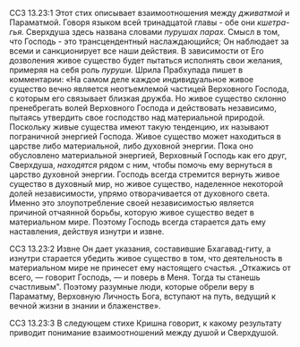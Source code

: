ССЗ 13.23:1	Этот стих описывает взаимоотношения между _дживатмой_ и Параматмой. Говоря языком всей тринадцатой главы - обе они _кшетра-гья._ Сверхдуша здесь названа словами _пурушах парах._ Смысл в том, что Господь - это трансцендентный наслаждающийся; Он наблюдает за всеми и санкционирует все наши действия. В зависимости от Его дозволения живое существо будет пытаться исполнять свои желания, примеряя на себя роль _пуруши._ Шрила Прабхупада пишет в комментарии: «На самом деле каждое индивидуальное живое существо вечно является неотъемлемой частицей Верховного Господа, с которым его связывает близкая дружба. Но живое существо склонно пренебрегать волей Верховного Господа и действовать независимо, пытаясь утвердить свое господство над материальной природой. Поскольку живые существа имеют такую тенденцию, их называют пограничной энергией Господа. Живое существо может находиться в царстве либо материальной, либо духовной энергии. Пока оно обусловлено материальной энергией, Верховный Господь как его друг, Сверхдуша, _находятся_ рядом с ним, чтобы помочь ему вернуться в царство духовной энергии. Господь всегда стремится вернуть живое существо в духовный мир, но живое существо, наделенное некоторой долей независимости, упрямо отворачивается от духовного света. Именно это злоупотребление своей независимостью является причиной отчаянной борьбы, которую живое существо ведет в материальном мире. Поэтому Господь всегда старается дать ему наставления, действуя изнутри и извне.

ССЗ 13.23:2	Извне Он дает указания, составившие Бхагавад-гиту, а изнутри старается убедить живое существо в том, что деятельность в материальном мире не принесет ему настоящего счастья. „Откажись от всего, — говорит Господь, — и поверь в Меня. Тогда ты станешь счастливым". Поэтому разумные люди, которые обрели веру в Параматму, Верховную Личность Бога, вступают на путь, ведущий к вечной жизни в знании и блаженстве».

ССЗ 13.23:3	В следующем стихе Кришна говорит, к какому результату приводит понимание взаимоотношений между душой и Сверхдушой.